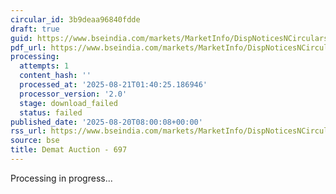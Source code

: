 ```yaml
---
circular_id: 3b9deaa96840fdde
draft: true
guid: https://www.bseindia.com/markets/MarketInfo/DispNoticesNCirculars.aspx?Noticeid={F9776D8E-80CE-4F0D-AF67-557B1B9C4428}&noticeno=20250820-7&dt=08/20/2025&icount=7&totcount=60&flag=0
pdf_url: https://www.bseindia.com/markets/MarketInfo/DispNoticesNCirculars.aspx?Noticeid={F9776D8E-80CE-4F0D-AF67-557B1B9C4428}&noticeno=20250820-7&dt=08/20/2025&icount=7&totcount=60&flag=0
processing:
  attempts: 1
  content_hash: ''
  processed_at: '2025-08-21T01:40:25.186946'
  processor_version: '2.0'
  stage: download_failed
  status: failed
published_date: '2025-08-20T08:00:08+00:00'
rss_url: https://www.bseindia.com/markets/MarketInfo/DispNoticesNCirculars.aspx?Noticeid={F9776D8E-80CE-4F0D-AF67-557B1B9C4428}&noticeno=20250820-7&dt=08/20/2025&icount=7&totcount=60&flag=0
source: bse
title: Demat Auction - 697
---
```


Processing in progress...